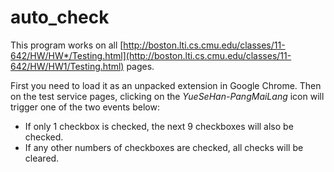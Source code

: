 auto_check
====================

This program works on all [http://boston.lti.cs.cmu.edu/classes/11-642/HW/HW*/Testing.html](http://boston.lti.cs.cmu.edu/classes/11-642/HW/HW1/Testing.html) pages.

First you need to load it as an unpacked extension in Google Chrome. Then on the test service pages, clicking on the *YueSeHan-PangMaiLang* icon will trigger one of the two events below:

* If only 1 checkbox is checked, the next 9 checkboxes will also be checked.
* If any other numbers of checkboxes are checked, all checks will be cleared.
